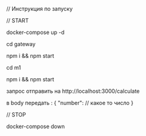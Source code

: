 // Инструкция по запуску


// START


docker-compose up -d


cd gateway


npm i && npm start


cd m1


npm i && npm start


запрос отправить на http://localhost:3000/calculate 

в body передать  : {
    "number": // какое то число 
}


// STOP


docker-compose down

